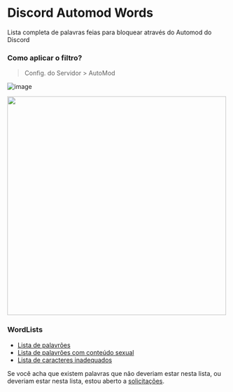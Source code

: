 # Discord Automod Words
Lista completa de palavras feias para bloquear através do Automod do Discord

### Como aplicar o filtro?
> Config. do Servidor > AutoMod

![image](https://user-images.githubusercontent.com/105817781/215335823-826ddee8-2392-41a1-8080-2c25c446172e.png)

<img src="tutorial-assets/wordblock2.gif" width="500">

### WordLists
- [Lista de palavrões](https://github.com/BREN0sx/discord-automod-words/blob/main/WordFilter-01)
- [Lista de palavrões com conteúdo sexual](https://github.com/BREN0sx/discord-automod-words/blob/main/WordFilter-02)
- [Lista de caracteres inadequados](https://github.com/BREN0sx/discord-automod-words/blob/main/WordFilter-03)

Se você acha que existem palavras que não deveriam estar nesta lista, ou deveriam estar nesta lista, estou aberto a [solicitações](https://github.com/BREN0sx/discord-automod-words/pulls).
